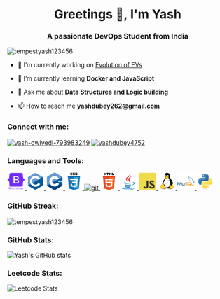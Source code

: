 <h1 align="center">Greetings 👋, I'm Yash</h1>
<h3 align="center">A passionate DevOps Student from India</h3>

<p align="left"> <img src="https://komarev.com/ghpvc/?username=tempestyash123456&label=Profile%20views&color=0e75b6&style=flat" alt="tempestyash123456" /> </p>

- 🔭 I’m currently working on [Evolution of EVs](https://github.com/Tempestyash123456/Evolution-in-EVs)

- 🌱 I’m currently learning **Docker and JavaScript**

- 💬 Ask me about **Data Structures and Logic building**

- 📫 How to reach me **yashdubey262@gmail.com**

<h3 align="left">Connect with me:</h3>
<p align="left">
<a href="https://linkedin.com/in/yash-dwivedi-793983249" target="blank"><img align="center" src="https://raw.githubusercontent.com/rahuldkjain/github-profile-readme-generator/master/src/images/icons/Social/linked-in-alt.svg" alt="yash-dwivedi-793983249" height="30" width="40" /></a>
<a href="https://instagram.com/yashdubey4752" target="blank"><img align="center" src="https://raw.githubusercontent.com/rahuldkjain/github-profile-readme-generator/master/src/images/icons/Social/instagram.svg" alt="yashdubey4752" height="30" width="40" /></a>
</p>

<h3 align="left">Languages and Tools:</h3>
<p align="left"> <a href="https://getbootstrap.com" target="_blank" rel="noreferrer"> <img src="https://raw.githubusercontent.com/devicons/devicon/master/icons/bootstrap/bootstrap-plain-wordmark.svg" alt="bootstrap" width="40" height="40"/> </a> <a href="https://www.cprogramming.com/" target="_blank" rel="noreferrer"> <img src="https://raw.githubusercontent.com/devicons/devicon/master/icons/c/c-original.svg" alt="c" width="40" height="40"/> </a> <a href="https://www.w3schools.com/cpp/" target="_blank" rel="noreferrer"> <img src="https://raw.githubusercontent.com/devicons/devicon/master/icons/cplusplus/cplusplus-original.svg" alt="cplusplus" width="40" height="40"/> </a> <a href="https://www.w3schools.com/css/" target="_blank" rel="noreferrer"> <img src="https://raw.githubusercontent.com/devicons/devicon/master/icons/css3/css3-original-wordmark.svg" alt="css3" width="40" height="40"/> </a> <a href="https://git-scm.com/" target="_blank" rel="noreferrer"> <img src="https://www.vectorlogo.zone/logos/git-scm/git-scm-icon.svg" alt="git" width="40" height="40"/> </a> <a href="https://www.w3.org/html/" target="_blank" rel="noreferrer"> <img src="https://raw.githubusercontent.com/devicons/devicon/master/icons/html5/html5-original-wordmark.svg" alt="html5" width="40" height="40"/> </a> <a href="https://www.java.com" target="_blank" rel="noreferrer"> <img src="https://raw.githubusercontent.com/devicons/devicon/master/icons/java/java-original.svg" alt="java" width="40" height="40"/> </a> <a href="https://developer.mozilla.org/en-US/docs/Web/JavaScript" target="_blank" rel="noreferrer"> <img src="https://raw.githubusercontent.com/devicons/devicon/master/icons/javascript/javascript-original.svg" alt="javascript" width="40" height="40"/> </a> <a href="https://www.linux.org/" target="_blank" rel="noreferrer"> <img src="https://raw.githubusercontent.com/devicons/devicon/master/icons/linux/linux-original.svg" alt="linux" width="40" height="40"/> </a> <a href="https://www.mysql.com/" target="_blank" rel="noreferrer"> <img src="https://raw.githubusercontent.com/devicons/devicon/master/icons/mysql/mysql-original-wordmark.svg" alt="mysql" width="40" height="40"/> </a> <a href="https://www.python.org" target="_blank" rel="noreferrer"> <img src="https://raw.githubusercontent.com/devicons/devicon/master/icons/python/python-original.svg" alt="python" width="40" height="40"/> </a> </p>

<h3 align="left">GitHub Streak:</h3>
<p><img align="center" src="https://github-readme-streak-stats.herokuapp.com/?user=tempestyash123456&" alt="tempestyash123456" /></p>

<h3 align="left">GitHub Stats:</h3>

![Yash's GitHub stats](https://github-readme-stats.vercel.app/api?username=Tempestyash123456&show_icons=true&theme=synthwave)

<h3 align="left">Leetcode Stats:</h3>

![Leetcode Stats](https://leetcard.jacoblin.cool/yashdubey262?theme=wtf&font=milonga)



